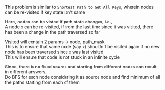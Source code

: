 This problem is similar to `Shortest Path to Get All Keys`, wherein nodes can be re-visited if key state isn't same

Here, nodes can be visted if path state changes, i.e.,
<br>A node `x` can be re-visited, if from the last time since it was visited, there has been a change in the path traversed so far

Visited will contain 2 params -> node, path_mask
<br>This is to ensure that same node (say `x`) shouldn't be visited again if no new node has been traversed since `x` was last visited
<br>This will ensure that code is not stuck in an infinite cycle

Since, there is no fixed source and starting from different nodes can result in different answers,
<br>Do BFS for each node considering it as source node and find minimum of all the paths starting from each of them
